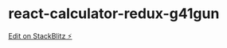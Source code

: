 # react-calculator-redux-g41gun

[Edit on StackBlitz ⚡️](https://stackblitz.com/edit/react-calculator-redux-g41gun)